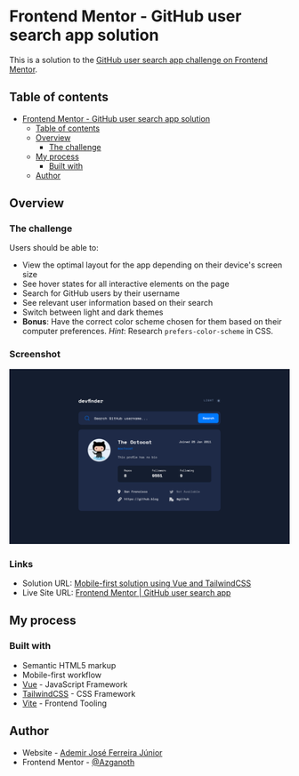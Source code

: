 # Frontend Mentor - GitHub user search app solution

This is a solution to the [GitHub user search app challenge on Frontend Mentor](https://www.frontendmentor.io/challenges/github-user-search-app-Q09YOgaH6).

## Table of contents

- [Frontend Mentor - GitHub user search app solution](#frontend-mentor---github-user-search-app-solution)
  - [Table of contents](#table-of-contents)
  - [Overview](#overview)
    - [The challenge](#the-challenge)
  - [My process](#my-process)
    - [Built with](#built-with)
  - [Author](#author)

## Overview

### The challenge

Users should be able to:

- View the optimal layout for the app depending on their device's screen size
- See hover states for all interactive elements on the page
- Search for GitHub users by their username
- See relevant user information based on their search
- Switch between light and dark themes
- **Bonus**: Have the correct color scheme chosen for them based on their computer preferences. _Hint_: Research `prefers-color-scheme` in CSS.

### Screenshot

![](./screenshot.png)

### Links

- Solution URL: [Mobile-first solution using Vue and TailwindCSS](https://www.frontendmentor.io/solutions/mobilefirst-solution-using-vue-and-tailwindcss-lH_W6pqWep)
- Live Site URL: [Frontend Mentor | GitHub user search app](https://github.com/Azganoth/github-user-search-app)

## My process

### Built with

- Semantic HTML5 markup
- Mobile-first workflow
- [Vue](https://vuejs.org/) - JavaScript Framework
- [TailwindCSS](https://tailwindcss.com/) - CSS Framework
- [Vite](https://vitejs.dev/) - Frontend Tooling

## Author

- Website - [Ademir José Ferreira Júnior](https://github.com/Azganoth)
- Frontend Mentor - [@Azganoth](https://www.frontendmentor.io/profile/Azganoth)
